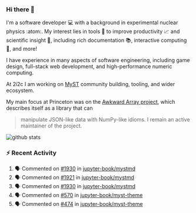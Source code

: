 ### Hi there 👋 

I'm a software developer 💻 with a background in experimental nuclear physics :atom:. My interest lies in tools :wrench: to improve productivity :chart_with_upwards_trend: and scientific insight :telescope:, including rich documentation 📚, interactive computing 🧮, and more! 

I have experience in many aspects of software engineering, including game design, full-stack web development, and high-performance numeric computing. 

At 2i2c I am working on [MyST](https://github.com/jupyter-book/mystmd) community building, tooling, and wider ecosystem. 

My main focus at Princeton was on the [Awkward Array project](awkward-array.org/), which describes itself as a library that can 
> manipulate JSON-like data with NumPy-like idioms. I remain an active maintainer of the project. 

![github stats](https://github-readme-stats.vercel.app/api?username=agoose77&show_icons=true&hide_rank=true&hide_title=true&bg_color=30,e76445,904e95&text_color=efe3ec&icon_color=efe3ec)
<!--
**agoose77/agoose77** is a ✨ _special_ ✨ repository because its `README.md` (this file) appears on your GitHub profile.

Here are some ideas to get you started:

- 🔭 I’m currently working on ...
- 🌱 I’m currently learning ...
- 👯 I’m looking to collaborate on ...
- 🤔 I’m looking for help with ...
- 💬 Ask me about ...
- 📫 How to reach me: ...
- 😄 Pronouns: ...
- ⚡ Fun fact: ...
-->

### :zap: Recent Activity

<!--START_SECTION:activity-->
1. 🗣 Commented on [#1930](https://github.com/jupyter-book/mystmd/pull/1930#issuecomment-2754695289) in [jupyter-book/mystmd](https://github.com/jupyter-book/mystmd)
2. 🗣 Commented on [#1921](https://github.com/jupyter-book/mystmd/issues/1921#issuecomment-2753700260) in [jupyter-book/mystmd](https://github.com/jupyter-book/mystmd)
3. 🗣 Commented on [#1930](https://github.com/jupyter-book/mystmd/pull/1930#issuecomment-2753664368) in [jupyter-book/mystmd](https://github.com/jupyter-book/mystmd)
4. 🗣 Commented on [#570](https://github.com/jupyter-book/myst-theme/pull/570#issuecomment-2753657167) in [jupyter-book/myst-theme](https://github.com/jupyter-book/myst-theme)
5. 🗣 Commented on [#474](https://github.com/jupyter-book/myst-theme/issues/474#issuecomment-2753655052) in [jupyter-book/myst-theme](https://github.com/jupyter-book/myst-theme)
<!--END_SECTION:activity-->
